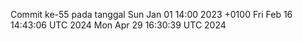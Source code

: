 Commit ke-55 pada tanggal Sun Jan 01 14:00 2023 +0100
Fri Feb 16 14:43:06 UTC 2024
Mon Apr 29 16:30:39 UTC 2024
